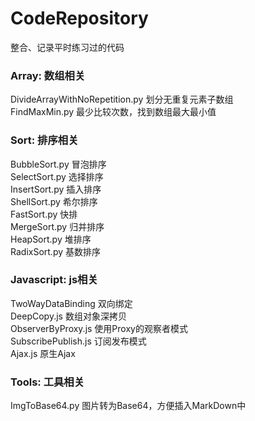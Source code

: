 # CodeRepository
整合、记录平时练习过的代码  
### Array: 数组相关  
DivideArrayWithNoRepetition.py 划分无重复元素子数组  
FindMaxMin.py 最少比较次数，找到数组最大最小值  
### Sort: 排序相关  
BubbleSort.py 冒泡排序  
SelectSort.py 选择排序  
InsertSort.py 插入排序  
ShellSort.py 希尔排序  
FastSort.py 快排  
MergeSort.py 归并排序  
HeapSort.py 堆排序  
RadixSort.py 基数排序  
### Javascript: js相关  
TwoWayDataBinding 双向绑定  
DeepCopy.js 数组对象深拷贝  
ObserverByProxy.js 使用Proxy的观察者模式  
SubscribePublish.js 订阅发布模式  
Ajax.js 原生Ajax  
### Tools: 工具相关  
ImgToBase64.py 图片转为Base64，方便插入MarkDown中  

